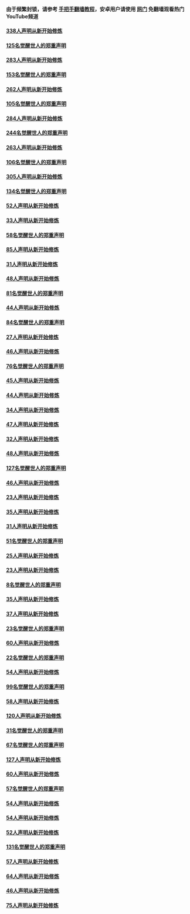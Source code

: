 #### 由于频繁封锁，请参考 [手把手翻墙教程](https://github.com/gfw-breaker/guides/wiki/)，安卓用户请使用 [网门](https://github.com/gfw-breaker/nogfw/blob/master/dl.md?t=04260301) 免翻墙观看热门YouTube频道 

#### [338人声明从新开始修炼](../pages/91/423540.md?t=04260301) 

#### [125名觉醒世人的郑重声明](../pages/91/423539.md?t=04260301) 

#### [283人声明从新开始修炼](../pages/91/423296.md?t=04260301) 

#### [153名觉醒世人的郑重声明](../pages/91/423295.md?t=04260301) 

#### [262人声明从新开始修炼](../pages/91/423004.md?t=04260301) 

#### [105名觉醒世人的郑重声明](../pages/91/423003.md?t=04260301) 

#### [284人声明从新开始修炼](../pages/91/422707.md?t=04260301) 

#### [244名觉醒世人的郑重声明](../pages/91/422706.md?t=04260301) 

#### [263人声明从新开始修炼](../pages/91/422553.md?t=04260301) 

#### [106名觉醒世人的郑重声明](../pages/91/422552.md?t=04260301) 

#### [305人声明从新开始修炼](../pages/91/422153.md?t=04260301) 

#### [134名觉醒世人的郑重声明](../pages/91/422152.md?t=04260301) 

#### [52人声明从新开始修炼](../pages/91/421846.md?t=04260301) 

#### [33人声明从新开始修炼](../pages/91/421804.md?t=04260301) 

#### [58名觉醒世人的郑重声明](../pages/91/421845.md?t=04260301) 

#### [85人声明从新开始修炼](../pages/91/421769.md?t=04260301) 

#### [31人声明从新开始修炼](../pages/91/421763.md?t=04260301) 

#### [48人声明从新开始修炼](../pages/91/421605.md?t=04260301) 

#### [81名觉醒世人的郑重声明](../pages/91/421656.md?t=04260301) 

#### [44人声明从新开始修炼](../pages/91/421544.md?t=04260301) 

#### [84名觉醒世人的郑重声明](../pages/91/421543.md?t=04260301) 

#### [27人声明从新开始修炼](../pages/91/421465.md?t=04260301) 

#### [46人声明从新开始修炼](../pages/91/421454.md?t=04260301) 

#### [76名觉醒世人的郑重声明](../pages/91/421453.md?t=04260301) 

#### [45人声明从新开始修炼](../pages/91/421452.md?t=04260301) 

#### [44人声明从新开始修炼](../pages/91/421422.md?t=04260301) 

#### [34人声明从新开始修炼](../pages/91/421322.md?t=04260301) 

#### [47人声明从新开始修炼](../pages/91/421264.md?t=04260301) 

#### [32人声明从新开始修炼](../pages/91/421225.md?t=04260301) 

#### [48人声明从新开始修炼](../pages/91/421202.md?t=04260301) 

#### [127名觉醒世人的郑重声明](../pages/91/421224.md?t=04260301) 

#### [46人声明从新开始修炼](../pages/91/421203.md?t=04260301) 

#### [23人声明从新开始修炼](../pages/91/421138.md?t=04260301) 

#### [35人声明从新开始修炼](../pages/91/421122.md?t=04260301) 

#### [31人声明从新开始修炼](../pages/91/421081.md?t=04260301) 

#### [51名觉醒世人的郑重声明](../pages/91/421080.md?t=04260301) 

#### [25人声明从新开始修炼](../pages/91/421020.md?t=04260301) 

#### [23人声明从新开始修炼](../pages/91/420884.md?t=04260301) 

#### [8名觉醒世人的郑重声明](../pages/91/420883.md?t=04260301) 

#### [35人声明从新开始修炼](../pages/91/420809.md?t=04260301) 

#### [37人声明从新开始修炼](../pages/91/420766.md?t=04260301) 

#### [23名觉醒世人的郑重声明](../pages/91/420765.md?t=04260301) 

#### [60人声明从新开始修炼](../pages/91/420727.md?t=04260301) 

#### [22名觉醒世人的郑重声明](../pages/91/420726.md?t=04260301) 

#### [54人声明从新开始修炼](../pages/91/420529.md?t=04260301) 

#### [99名觉醒世人的郑重声明](../pages/91/420528.md?t=04260301) 

#### [58人声明从新开始修炼](../pages/91/420198.md?t=04260301) 

#### [120人声明从新开始修炼](../pages/91/420141.md?t=04260301) 

#### [31名觉醒世人的郑重声明](../pages/91/420197.md?t=04260301) 

#### [67名觉醒世人的郑重声明](../pages/91/420140.md?t=04260301) 

#### [127人声明从新开始修炼](../pages/91/420082.md?t=04260301) 

#### [60人声明从新开始修炼](../pages/91/420081.md?t=04260301) 

#### [57名觉醒世人的郑重声明](../pages/91/420080.md?t=04260301) 

#### [54人声明从新开始修炼](../pages/91/419533.md?t=04260301) 

#### [54人声明从新开始修炼](../pages/91/419532.md?t=04260301) 

#### [52人声明从新开始修炼](../pages/91/419531.md?t=04260301) 

#### [131名觉醒世人的郑重声明](../pages/91/419530.md?t=04260301) 

#### [57人声明从新开始修炼](../pages/91/419430.md?t=04260301) 

#### [64人声明从新开始修炼](../pages/91/419429.md?t=04260301) 

#### [46人声明从新开始修炼](../pages/91/419428.md?t=04260301) 

#### [75人声明从新开始修炼](../pages/91/419427.md?t=04260301) 

